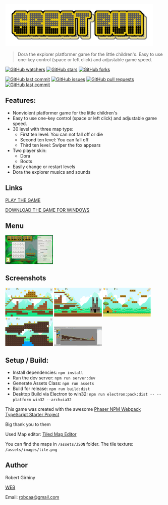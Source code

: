 
![GREAT RUN LOGO](assets/images/logo.png?raw=true "Great run")
> Dora the explorer platformer game for the little children's. Easy to use one-key control (space or left click) and adjustable game speed.

[![GitHub watchers](https://img.shields.io/github/watchers/robcaa/great-run.svg?style=for-the-badge)](https://github.com/robcaa/great-run/watchers)
[![GitHub stars](https://img.shields.io/github/stars/robcaa/great-run.svg?style=for-the-badge)](https://github.com/robcaa/great-run/stargazers)
[![GitHub forks](https://img.shields.io/github/forks/robcaa/great-run.svg?style=for-the-badge)](https://github.com/robcaa/great-run/network)

[![GitHub last commit](https://img.shields.io/github/downloads/robcaa/great-run/total.svg)](https://github.com/robcaa/great-run/commits/master)
[![GitHub issues](https://img.shields.io/github/issues/robcaa/great-run.svg)](https://github.com/robcaa/great-run/issues)
[![GitHub pull requests](https://img.shields.io/github/issues-pr/robcaa/great-run.svg)](https://github.com/robcaa/great-run/pulls)
[![GitHub last commit](https://img.shields.io/github/last-commit/robcaa/great-run.svg)](https://github.com/robcaa/great-run/commits/master)




## Features:
- Nonviolent platformer game for the little children's
- Easy to use one-key control (space or left click) and adjustable game speed.
- 30 level with three map type:
  - First ten level: You can not fall off or die
  - Second ten level: You can fall off
  - Third ten level: Swiper the fox appears
- Two player skin:
  - Dora
  - Boots
- Easily change or restart levels
- Dora the explorer musics and sounds



## Links
[PLAY THE GAME](https://robertgirhiny.com/projects/great-run)

[DOWNLOAD THE GAME FOR WINDOWS](https://robertgirhiny.com/projects/great-run/great_run.zip)



## Menu
<a href="readme/1.jpg?raw=true" target="_blank"><img src="readme/1.jpg" width="30%"></a>



## Screenshots
<div class="image-gallery">
  <a href="readme/2.jpg?raw=true" target="_blank"><img src="readme/2.jpg" width="30%"></a>
  <a href="readme/3.jpg?raw=true" target="_blank"><img src="readme/3.jpg" width="30%"></a>
  <a href="readme/4.jpg?raw=true" target="_blank"><img src="readme/4.jpg" width="30%"></a>
  <a href="readme/5.jpg?raw=true" target="_blank"><img src="readme/5.jpg" width="30%"></a>
  <a href="readme/6.jpg?raw=true" target="_blank"><img src="readme/6.jpg" width="30%"></a>
</div>



## Setup / Build:
- Install dependencies: ```npm install```
- Run the dev server: ```npm run server:dev```
- Generate Assets Class: ```npm run assets```
- Build for release: ```npm run build:dist```
- Desktop Build via Electron to win32: ```npm run electron:pack:dist -- --platform win32 --arch=ia32```

This game was created with the awesome [Phaser NPM Webpack TypeScript Starter Project](https://github.com/rroylance/phaser-npm-webpack-typescript-starter-project)

Big thank you to them

Used Map editor: [Tiled Map Editor](https://www.mapeditor.org/)

You can find the maps in ```/assets/JSON``` folder. The tile texture: ```/assets/images/tile.png```



## Author
Robert Girhiny

[WEB](https://robertgirhiny.com)

Email: robcaa@gmail.com



